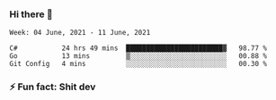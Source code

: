 ### Hi there 👋
<!--START_SECTION:waka-->
```text
Week: 04 June, 2021 - 11 June, 2021

C#           24 hrs 49 mins  ████████████████████████▓   98.77 % 
Go           13 mins         ▒░░░░░░░░░░░░░░░░░░░░░░░░   00.88 % 
Git Config   4 mins          ░░░░░░░░░░░░░░░░░░░░░░░░░   00.30 % 
```
<!--END_SECTION:waka-->
<!--
**TG4LAaron/TG4LAaron** is a ✨ _special_ ✨ repository because its `README.md` (this file) appears on your GitHub profile.

Here are some ideas to get you started:

- 🔭 I’m currently working on ...
- 🌱 I’m currently learning ...
- 👯 I’m looking to collaborate on ...
- 🤔 I’m looking for help with ...
- 💬 Ask me about ...
- 📫 How to reach me: ...
- 😄 Pronouns: ...
- ⚡ Fun fact: ...
-->
### ⚡ Fun fact: Shit dev
